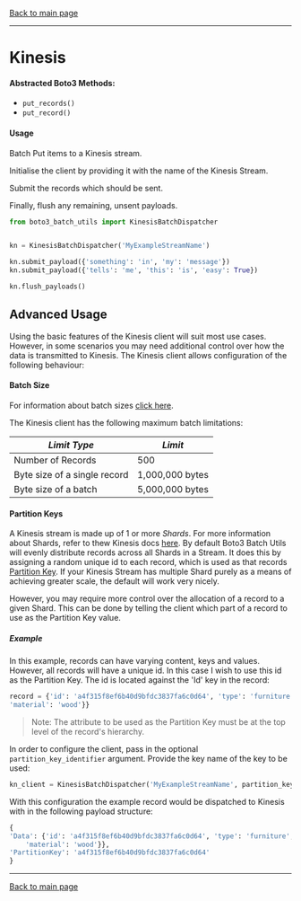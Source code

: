 [Back to main page](https://g-farrow.github.io/boto3_batch_utils)

---------------------------

# Kinesis
#### Abstracted Boto3 Methods:
* `put_records()`
* `put_record()`

#### Usage
Batch Put items to a Kinesis stream.

Initialise the client by providing it with the name of the Kinesis Stream.

Submit the records which should be sent.

Finally, flush any remaining, unsent payloads.
```python
from boto3_batch_utils import KinesisBatchDispatcher


kn = KinesisBatchDispatcher('MyExampleStreamName')

kn.submit_payload({'something': 'in', 'my': 'message'})
kn.submit_payload({'tells': 'me', 'this': 'is', 'easy': True})

kn.flush_payloads()
```

## Advanced Usage
Using the basic features of the Kinesis client will suit most use cases. However, in some scenarios you may need 
additional control over how the data is transmitted to Kinesis. The Kinesis client allows configuration of the following
behaviour:

#### Batch Size
For information about batch sizes [click here](https://g-farrow.github.io/boto3_batch_utils/advanced-usage/batches).

The Kinesis client has the following maximum batch limitations:

| *Limit Type*                 | *Limit*         |
|------------------------------|-----------------|
| Number of Records            | 500             |
| Byte size of a single record | 1,000,000 bytes |
| Byte size of a batch         | 5,000,000 bytes |

#### Partition Keys
A Kinesis stream is made up of 1 or more _Shards_. For more information about Shards, refer to thew Kinesis docs 
[here](https://docs.aws.amazon.com/streams/latest/dev/key-concepts.html). By default Boto3 Batch Utils will evenly
distribute records across all Shards in a Stream. It does this by assigning a random unique id to each record, which is 
used as that records [Partition Key](https://docs.aws.amazon.com/streams/latest/dev/key-concepts.html#partition-key).
If your Kinesis Stream has multiple Shard purely as a means of achieving greater scale, the default will work very 
nicely.

However, you may require more control over the allocation of a record to a given Shard. This can be done by telling
the client which part of a record to use as the Partition Key value.

##### Example
In this example, records can have varying content, keys and values. However, all records will have a unique id. In this
case I wish to use this id as the Partition Key. The id is located against the 'Id' key in the record:
```python
record = {'id': 'a4f315f8ef6b40d9bfdc3837fa6c0d64', 'type': 'furniture', 'name': 'table', 'legs': {'count': 4,
'material': 'wood'}}
``` 
> Note: The attribute to be used as the Partition Key must be at the top level of the record's hierarchy.

In order to configure the client, pass in the optional `partition_key_identifier` argument. Provide the key name of the
key to be used:
```python
kn_client = KinesisBatchDispatcher('MyExampleStreamName', partition_key_identifier='id')
```
With this configuration the example record would be dispatched to Kinesis with in the following payload structure:
```python
{
'Data': {'id': 'a4f315f8ef6b40d9bfdc3837fa6c0d64', 'type': 'furniture', 'name': 'table', 'legs': {'count': 4,
    'material': 'wood'}},
'PartitionKey': 'a4f315f8ef6b40d9bfdc3837fa6c0d64'
}
```

---------------------------

[Back to main page](https://g-farrow.github.io/boto3_batch_utils)